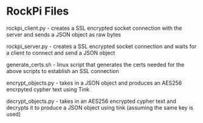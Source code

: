 # RockPi Files
rockpi_client.py - creates a SSL encrypted socket connection with the server and sends a JSON object as raw bytes

rockpi_server.py - creates a SSL encrypted socket connection and waits for a client to connect and send a JSON object

generate_certs.sh - linux script that generates the certs needed for the above scripts to establish an SSL connection

encrypt_objects.py - takes in a JSON object and produces an AES256 encrpyted cypher text using Tink

decrypt_objects.py - takes in an AES256 encrypted cypher text and decrypts it to produce a JSON object using tink (assuming the same key is used)
